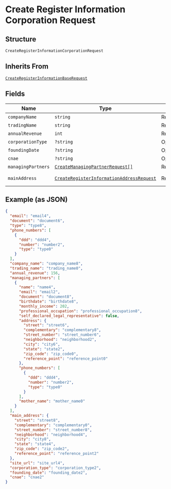 
# Create Register Information Corporation Request

## Structure

`CreateRegisterInformationCorporationRequest`

## Inherits From

[`CreateRegisterInformationBaseRequest`](../../doc/models/create-register-information-base-request.md)

## Fields

| Name | Type | Tags | Description | Getter | Setter |
|  --- | --- | --- | --- | --- | --- |
| `companyName` | `string` | Required | - | getCompanyName(): string | setCompanyName(string companyName): void |
| `tradingName` | `string` | Required | - | getTradingName(): string | setTradingName(string tradingName): void |
| `annualRevenue` | `int` | Required | - | getAnnualRevenue(): int | setAnnualRevenue(int annualRevenue): void |
| `corporationType` | `?string` | Optional | - | getCorporationType(): ?string | setCorporationType(?string corporationType): void |
| `foundingDate` | `?string` | Optional | - | getFoundingDate(): ?string | setFoundingDate(?string foundingDate): void |
| `cnae` | `?string` | Optional | - | getCnae(): ?string | setCnae(?string cnae): void |
| `managingPartners` | [`CreateManagingPartnerRequest[]`](../../doc/models/create-managing-partner-request.md) | Required | - | getManagingPartners(): array | setManagingPartners(array managingPartners): void |
| `mainAddress` | [`CreateRegisterInformationAddressRequest`](../../doc/models/create-register-information-address-request.md) | Required | - | getMainAddress(): CreateRegisterInformationAddressRequest | setMainAddress(CreateRegisterInformationAddressRequest mainAddress): void |

## Example (as JSON)

```json
{
  "email": "email4",
  "document": "document6",
  "type": "type8",
  "phone_numbers": [
    {
      "ddd": "ddd4",
      "number": "number2",
      "type": "type0"
    }
  ],
  "company_name": "company_name8",
  "trading_name": "trading_name0",
  "annual_revenue": 156,
  "managing_partners": [
    {
      "name": "name4",
      "email": "email2",
      "document": "document8",
      "birthdate": "birthdate8",
      "monthly_income": 202,
      "professional_occupation": "professional_occupation8",
      "self_declared_legal_representative": false,
      "address": {
        "street": "street6",
        "complementary": "complementary8",
        "street_number": "street_number6",
        "neighborhood": "neighborhood2",
        "city": "city6",
        "state": "state2",
        "zip_code": "zip_code0",
        "reference_point": "reference_point0"
      },
      "phone_numbers": [
        {
          "ddd": "ddd4",
          "number": "number2",
          "type": "type0"
        }
      ],
      "mother_name": "mother_name0"
    }
  ],
  "main_address": {
    "street": "street8",
    "complementary": "complementary0",
    "street_number": "street_number8",
    "neighborhood": "neighborhood4",
    "city": "city8",
    "state": "state4",
    "zip_code": "zip_code2",
    "reference_point": "reference_point2"
  },
  "site_url": "site_url4",
  "corporation_type": "corporation_type2",
  "founding_date": "founding_date2",
  "cnae": "cnae2"
}
```

